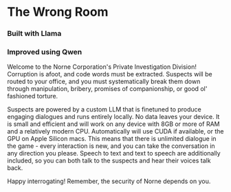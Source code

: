 # The Wrong Room

### Built with Llama

### Improved using Qwen

Welcome to the Norne Corporation's Private Investigation Division! Corruption is afoot, and code words must be extracted. Suspects will be routed to your office, and you must systematically break them down through manipulation, bribery, promises of companionship, or good ol' fashioned torture.

Suspects are powered by a custom LLM that is finetuned to produce engaging dialogues and runs entirely locally. No data leaves your device. It is small and efficient and will work on any device with 8GB or more of RAM and a relatively modern CPU. Automatically will use CUDA if available, or the GPU on Apple Silicon macs. This means that there is unlimited dialogue in the game - every interaction is new, and you can take the conversation in any direction you please. Speech to text and text to speech are additionally included, so you can both talk to the suspects and hear their voices talk back.

Happy interrogating! Remember, the security of Norne depends on you.